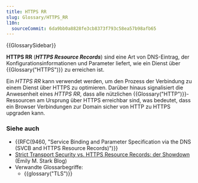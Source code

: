 ```yaml
---
title: HTTPS RR
slug: Glossary/HTTPS_RR
l10n:
  sourceCommit: 6da9bb0a8828fe3cb8373f793c58ea57b98afb65
---
```


{{GlossarySidebar}}

**HTTPS RR** (**_HTTPS Resource Records_**) sind eine Art von DNS-Eintrag, der Konfigurationsinformationen und Parameter liefert, wie ein Dienst über {{Glossary("HTTPS")}} zu erreichen ist.

Ein _HTTPS RR_ kann verwendet werden, um den Prozess der Verbindung zu einem Dienst über HTTPS zu optimieren. Darüber hinaus signalisiert die Anwesenheit eines _HTTPS RR_, dass alle nützlichen {{Glossary("HTTP")}}-Ressourcen am Ursprung über HTTPS erreichbar sind, was bedeutet, dass ein Browser Verbindungen zur Domain sicher von HTTP zu HTTPS upgraden kann.

### Siehe auch

- {{RFC(9460, "Service Binding and Parameter Specification via the DNS (SVCB and HTTPS Resource Records)")}}
- [Strict Transport Security vs. HTTPS Resource Records: der Showdown](https://emilymstark.com/2020/10/24/strict-transport-security-vs-https-resource-records-the-showdown.html) (Emily M. Stark Blog)
- Verwandte Glossarbegriffe:
  - {{glossary("TLS")}}
